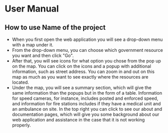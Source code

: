 # User Manual

## How to use Name of the project

- When you first open the web application you will see a drop-down menu with a map under it.
- From the drop-down menu, you can choose which government resource you want and then click "Go".
- After that, you will see icons for what option you chose from the pop up on the map. You can click on the icons and a popup with additional information, such as street address. You can zoom in and out on this map as much as you want to see exactly where the resources are located.
- Under the map, you will see a summary section, which will give the same information than the popups but in the form of a table. Information for speed cameras, for instance, includes posted and enforced speed, and information for fire stations includes if they have a medical unit and an ambulance on site. In the top right you can click to see our about and documentation pages, which will give you some background about our web application and assistance in the case that it is not working properly.
